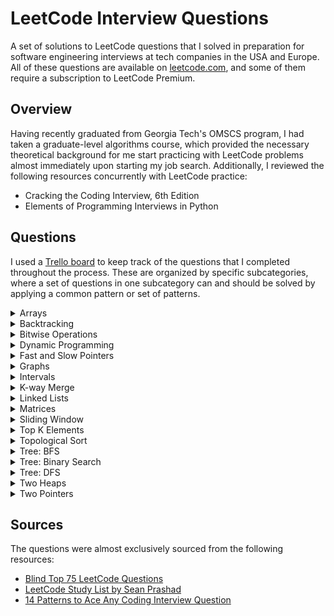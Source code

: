 # LeetCode Interview Questions

A set of solutions to LeetCode questions that I solved in preparation for software engineering interviews at tech companies in the USA and Europe. All of these questions are available on [leetcode.com](leetcode.com), and some of them require a subscription to LeetCode Premium.

## Overview

Having recently graduated from Georgia Tech's OMSCS program, I had taken a graduate-level algorithms course, which provided the necessary theoretical background for me start practicing with LeetCode problems almost immediately upon starting my job search. Additionally, I reviewed the following resources concurrently with LeetCode practice:

* Cracking the Coding Interview, 6th Edition
* Elements of Programming Interviews in Python

## Questions

I used a [Trello board](https://trello.com/b/346mxqyH/job-interviews) to keep track of the questions that I completed throughout the process. These are organized by specific subcategories, where a set of questions in one subcategory can and should be solved by applying a common pattern or set of patterns.

<details>
    <summary>Arrays</summary>

### Easy

1. [Contains Duplicate](https://leetcode.com/problems/contains-duplicate/)
1. [Missing Number](https://leetcode.com/problems/missing-number/)
1. [Find All Numbers Disappeared in an Array](https://leetcode.com/problems/find-all-numbers-disappeared-in-an-array/)
1. [Single Number](https://leetcode.com/problems/single-number/)
1. [Two Sum](https://leetcode.com/problems/two-sum/)
1. [Best Time to Buy and Sell Stock](https://leetcode.com/problems/best-time-to-buy-and-sell-stock/)

### Medium

1. [Find the Duplicate Number](https://leetcode.com/problems/find-the-duplicate-number/)
1. [Find All Duplicates in an Array](https://leetcode.com/problems/find-all-duplicates-in-an-array/)
1. [Product of Array Except Self](https://leetcode.com/problems/product-of-array-except-self/)
1. [Container With Most Water](https://leetcode.com/problems/container-with-most-water/)
1. [Search in Rotated Sorted Array](https://leetcode.com/problems/search-in-rotated-sorted-array/)

### Hard

1. [First Missing Positive](https://leetcode.com/problems/first-missing-positive/)
1. [Longest Consecutive Sequence](https://leetcode.com/problems/longest-consecutive-sequence/)

</details>

<details>
    <summary>Backtracking</summary>

### Easy

1. [Letter Case Permutation](https://leetcode.com/problems/letter-case-permutation/)

### Medium

1. [Subsets](https://leetcode.com/problems/subsets/)
1. [Subsets II](https://leetcode.com/problems/subsets-ii/)
1. [Permutations](https://leetcode.com/problems/permutations/)
1. [Permutations II](https://leetcode.com/problems/permutations-ii/)
1. [Combinations](https://leetcode.com/problems/combinations/)
1. [Combination Sum](https://leetcode.com/problems/combination-sum/)
1. [Combination Sum II](https://leetcode.com/problems/combination-sum-ii/)
1. [Combination Sum III](https://leetcode.com/problems/combination-sum-iii/)
1. [Generate Parentheses](https://leetcode.com/problems/generate-parentheses/)
1. [Target Sum](https://leetcode.com/problems/target-sum/)
1. [Palindrome Partitioning](https://leetcode.com/problems/palindrome-partitioning/)
1. [Partition to K Equal Sum Subsets](https://leetcode.com/problems/partition-to-k-equal-sum-subsets/)
1. [Letter Combinations of a Phone Number](https://leetcode.com/problems/letter-combinations-of-a-phone-number/)
1. [Generalized Abbreviation](https://leetcode.com/problems/generalized-abbreviation/)

### Hard

1. [Sudoku Solver](https://leetcode.com/problems/sudoku-solver/)
1. [N-Queens](https://leetcode.com/problems/n-queens/)

</details>

<details>
    <summary>Bitwise Operations</summary>

### Easy

1. [Sum of Two Integers](https://leetcode.com/problems/sum-of-two-integers/)
1. [Missing Number](https://leetcode.com/problems/missing-number/)
1. [Number of 1 Bits](https://leetcode.com/problems/number-of-1-bits/)
1. [Reverse Bits](https://leetcode.com/problems/reverse-bits/)

### Medium

1. [Counting Bits](https://leetcode.com/problems/counting-bits/)

</details>

<details>
    <summary>Dynamic Programming</summary>

### Easy

1. [Climbing Stairs](https://leetcode.com/problems/climbing-stairs/)
1. [House Robber](https://leetcode.com/problems/house-robber/)
1. [Maximum Subarray](https://leetcode.com/problems/maximum-subarray/)
1. [Range Sum Query - Immutable](https://leetcode.com/problems/range-sum-query-immutable/)

### Medium

1. [House Robber II](https://leetcode.com/problems/house-robber-ii/)
1. [Coin Change](https://leetcode.com/problems/coin-change/)
1. [Maximum Product Subarray](https://leetcode.com/problems/maximum-product-subarray/)
1. [Longest Increasing Subsequence](https://leetcode.com/problems/longest-increasing-subsequence/)
1. [Longest Palindromic Substring](https://leetcode.com/problems/longest-palindromic-substring/)
1. [Word Break](https://leetcode.com/problems/word-break/)
1. [Combination Sum](https://leetcode.com/problems/combination-sum-iv/)
1. [Decode Ways](https://leetcode.com/problems/decode-ways/)
1. [Unique Paths](https://leetcode.com/problems/unique-paths/)
1. [Palindromic Substrings](https://leetcode.com/problems/palindromic-substrings/)
1. [Number of Longest Increasing Subsequence](https://leetcode.com/problems/number-of-longest-increasing-subsequence/)
1. [Partition Equal Subset Sum](https://leetcode.com/problems/partition-equal-subset-sum/)
1. [Best Time to Buy and Sell Stock with Cooldown](https://leetcode.com/problems/best-time-to-buy-and-sell-stock-with-cooldown/)
1. [Counting Bits](https://leetcode.com/problems/counting-bits/)

### Hard

1. [Longest Valid Parentheses](https://leetcode.com/problems/longest-valid-parentheses/)

</details>

<details>
   	<summary>Fast and Slow Pointers</summary>

### Easy

1. [Linked List Cycle](https://leetcode.com/problems/linked-list-cycle/)
1. [Middle of the Linked List](https://leetcode.com/problems/middle-of-the-linked-list/)
1. [Palindrome Linked List](https://leetcode.com/problems/palindrome-linked-list/)
1. [Remove Linked List Elements](https://leetcode.com/problems/remove-linked-list-elements/)
1. [Remove Duplicates from Sorted List](https://leetcode.com/problems/remove-duplicates-from-sorted-list/)

### Medium

1. [Linked List Cycle II](https://leetcode.com/problems/linked-list-cycle-ii/)
1. [Add Two Numbers](https://leetcode.com/problems/add-two-numbers/)
1. [Remove Nth Node From End Of List](https://leetcode.com/problems/remove-nth-node-from-end-of-list/)
1. [Sort List](https://leetcode.com/problems/sort-list/)
1. [Reorder List](https://leetcode.com/problems/reorder-list/)

</details>

<details>
   	<summary>Graphs</summary>

### Medium

1. [Clone Graph](https://leetcode.com/problems/clone-graph/)
1. [Course Schedule](https://leetcode.com/problems/course-schedule/)
1. [Pacific Atlantic Water Flow](https://leetcode.com/problems/pacific-atlantic-water-flow/)
1. [Number of Islands](https://leetcode.com/problems/number-of-islands/)
1. [Graph Valid Tree](https://leetcode.com/problems/graph-valid-tree/)
1. [Number of Connected Components in an Undirected Graph](https://leetcode.com/problems/number-of-connected-components-in-an-undirected-graph/)

</details>

<details>
   	<summary>Intervals</summary>

### Easy

1. [Meeting Rooms](https://leetcode.com/problems/meeting-rooms)

### Medium

1. [Merge Intervals](https://leetcode.com/problems/merge-intervals/)
1. [Interval List Intersections](https://leetcode.com/problems/interval-list-intersections/)
1. [Non-overlapping Intervals](https://leetcode.com/problems/non-overlapping-intervals/)
1. [Meeting Rooms II](https://leetcode.com/problems/meeting-rooms-ii/)
1. [Task Scheduler](https://leetcode.com/problems/task-scheduler/)
1. [Minimum Number of Arrows to Burst Balloons](https://leetcode.com/problems/minimum-number-of-arrows-to-burst-balloons/)

### Hard

1. [Insert Interval](https://leetcode.com/problems/insert-interval/)
1. [Employee Free Time](https://leetcode.com/problems/employee-free-time/)

</details>

<details>
   	<summary>K-way Merge</summary>

### Easy

1. [Merge Two Sorted Lists](https://leetcode.com/problems/merge-two-sorted-lists/)

### Hard

1. [Merge k Sorted Lists](https://leetcode.com/problems/merge-k-sorted-lists/)

</details>

<details>
   	<summary>Linked Lists</summary>

### Easy

1. [Reverse Linked List](https://leetcode.com/problems/reverse-linked-list/)

### Medium

1. [Reverse Linked List II](https://leetcode.com/problems/reverse-linked-list-ii/)
1. [Rotate List](https://leetcode.com/problems/rotate-list/)
1. [Swap Nodes in Pairs](https://leetcode.com/problems/swap-nodes-in-pairs/)
1. [Odd Even Linked List](https://leetcode.com/problems/odd-even-linked-list/)

### Hard

1. [Reverse Nodes in k-Group](https://leetcode.com/problems/reverse-nodes-in-k-group/)

</details>

<details>
   	<summary>Matrices</summary>

### Medium

1. [Set Matrix Zeroes](https://leetcode.com/problems/set-matrix-zeroes/)
1. [Spiral Matrix](https://leetcode.com/problems/spiral-matrix/)
1. [Rotate Image](https://leetcode.com/problems/rotate-image/)
1. [Word Search](https://leetcode.com/problems/word-search/)
1. [Kth Smallest Element in a Sorted Matrix](https://leetcode.com/problems/kth-smallest-element-in-a-sorted-matrix/)

</details>

<details>
   	<summary>Sliding Window</summary>

### Medium

1. [Minimum Size Subarray Sum](https://leetcode.com/problems/minimum-size-subarray-sum/)
1. [Fruit Into Baskets](https://leetcode.com/problems/fruit-into-baskets/)
1. [Permutation in String](https://leetcode.com/problems/permutation-in-string/)
1. [Longest Repeating Character Replacement](https://leetcode.com/problems/longest-repeating-character-replacement/)
1. [Longest Substring Without Repeating Characters](https://leetcode.com/problems/longest-substring-without-repeating-characters/)

### Hard

1. [Sliding Window Maximum](https://leetcode.com/problems/sliding-window-maximum/)
1. [Minimum Number of K Consecutive Bit Flips](https://leetcode.com/problems/minimum-number-of-k-consecutive-bit-flips/)
1. [Unique Letter String](https://leetcode.com/problems/unique-letter-string/)
1. [Substring with Concatenation of All Words](https://leetcode.com/problems/substring-with-concatenation-of-all-words/)

</details>

<details>
   	<summary>Top K Elements</summary>

### Medium

1. [Kth Smallest Element in a BST](https://leetcode.com/problems/kth-smallest-element-in-a-bst/)
1. [K Closest Points to Origin](https://leetcode.com/problems/k-closest-points-to-origin/)
1. [Top K Frequent Elements](https://leetcode.com/problems/top-k-frequent-elements/)
1. [Sort Characters By Frequency](https://leetcode.com/problems/sort-characters-by-frequency/)
1. [Kth Largest Element in an Array](https://leetcode.com/problems/kth-largest-element-in-an-array/)
1. [Find K Closest Elements](https://leetcode.com/problems/find-k-closest-elements/)
1. [Reorganize String](https://leetcode.com/problems/reorganize-string/)

### Hard

1. [Rearrange String k Distance Apart](https://leetcode.com/problems/rearrange-string-k-distance-apart)
1. [Course Schedule III](https://leetcode.com/problems/course-schedule-iii/)
1. [Maximum Frequency Stack](https://leetcode.com/problems/maximum-frequency-stack/)

</details>

<details>
   	<summary>Topological Sort</summary>

### Medium

1. [Course Schedule](https://leetcode.com/problems/course-schedule/)
1. [Course Schedule II](https://leetcode.com/problems/course-schedule-ii/)
1. [Minimum Height Trees](https://leetcode.com/problems/minimum-height-trees/)

### Hard

1. [Alien Dictionary](https://leetcode.com/problems/alien-dictionary)
1. [Sequence Reconstruction](https://leetcode.com/problems/sequence-reconstruction)

</details>

<details>
   	<summary>Tree: BFS</summary>

### Easy

1. [Binary Tree Level Order Traversal II](https://leetcode.com/problems/binary-tree-level-order-traversal-ii/)
1. [Average of Levels in Binary Tree](https://leetcode.com/problems/average-of-levels-in-binary-tree/)
1. [Minimum Depth of Binary Tree](https://leetcode.com/problems/minimum-depth-of-binary-tree/)

### Medium

1. [Binary Tree Level Order Traversal](https://leetcode.com/problems/binary-tree-level-order-traversal/)
1. [Binary Tree Zigzag Level Order Traversal](https://leetcode.com/problems/binary-tree-zigzag-level-order-traversal/)
1. [Populating Next Right Pointers in Each Node](https://leetcode.com/problems/populating-next-right-pointers-in-each-node/)
1. [Populating Next Right Pointers in Each Node II](https://leetcode.com/problems/populating-next-right-pointers-in-each-node-ii/)
1. [Binary Tree Right Side View](https://leetcode.com/problems/binary-tree-right-side-view/)
1. [All Nodes Distance K in Binary Tree](https://leetcode.com/problems/all-nodes-distance-k-in-binary-tree/)
1. [Boundary of Binary Tree](https://leetcode.com/problems/boundary-of-binary-tree)

</details>

<details>
   	<summary>Tree: Binary Search</summary>

### Easy

1. [Binary Search](https://leetcode.com/problems/binary-search/)
1. [Find Smallest Letter Greater Than Target](https://leetcode.com/problems/find-smallest-letter-greater-than-target/)
1. [Peak Index in a Mountain Array](https://leetcode.com/problems/peak-index-in-a-mountain-array/)

### Medium

1. [Find Minimum in Rotated Sorted Array](https://leetcode.com/problems/find-minimum-in-rotated-sorted-array/)
1. [Find Peak Element](https://leetcode.com/problems/find-peak-element/)
1. [Search in Rotated Sorted Array](https://leetcode.com/problems/search-in-rotated-sorted-array/)
1. [Search in Rotated Sorted Array II](https://leetcode.com/problems/search-in-rotated-sorted-array-ii/)
1. [Search a 2D Matrix](https://leetcode.com/problems/search-a-2d-matrix/)
1. [Search a 2D Matrix II](https://leetcode.com/problems/search-a-2d-matrix-ii/)

### Hard

1. [Count of Range Sum](https://leetcode.com/problems/count-of-range-sum/)

</details>

<details>
   	<summary>Tree: DFS</summary>

### Easy

1. [Same Tree](https://leetcode.com/problems/same-tree/)
1. [Path Sum](https://leetcode.com/problems/path-sum/)
1. [Diameter of Binary Tree](https://leetcode.com/problems/diameter-of-binary-tree/)
1. [Merge Two Binary Trees](https://leetcode.com/problems/merge-two-binary-trees/)
1. [Maximum Depth of Binary Tree](https://leetcode.com/problems/maximum-depth-of-binary-tree/)
1. [Lowest Common Ancestor of a Binary Search Tree](https://leetcode.com/problems/lowest-common-ancestor-of-a-binary-search-tree/)
1. [Subtree of Another Tree](https://leetcode.com/problems/subtree-of-another-tree/)
1. [Invert Binary Tree](https://leetcode.com/problems/invert-binary-tree/)

### Medium

1. [Path Sum II](https://leetcode.com/problems/path-sum-ii/)
1. [Path Sum III](https://leetcode.com/problems/path-sum-iii/)
1. [Lowest Common Ancestor of a Binary Tree](https://leetcode.com/problems/lowest-common-ancestor-of-a-binary-tree/)
1. [Maximum Binary Tree](https://leetcode.com/problems/maximum-binary-tree/)
1. [Maximum Width of Binary Tree](https://leetcode.com/problems/maximum-width-of-binary-tree/)
1. [Construct Binary Tree from Preorder and Inorder Traversal](https://leetcode.com/problems/construct-binary-tree-from-preorder-and-inorder-traversal/)
1. [Validate Binary Search Tree](https://leetcode.com/problems/validate-binary-search-tree/)
1. [Kth Smallest Element in a BST](https://leetcode.com/problems/kth-smallest-element-in-a-bst/)
1. [Implement Trie (Prefix Tree)](https://leetcode.com/problems/implement-trie-prefix-tree/)

### Hard

1. [Binary Tree Maximum Path Sum](https://leetcode.com/problems/binary-tree-maximum-path-sum/)
1. [Serialize and Deserialize Binary Tree](https://leetcode.com/problems/serialize-and-deserialize-binary-tree/)
1. [Word Search II](https://leetcode.com/problems/word-search-ii/)

</details>

<details>
   	<summary>Two Heaps</summary>

### Hard

1. [Find Median from Data Stream](https://leetcode.com/problems/find-median-from-data-stream/)
1. [Sliding Window Median](https://leetcode.com/problems/sliding-window-median/)
1. [IPO](https://leetcode.com/problems/ipo/)

</details>

<details>
   	<summary>Two Pointers</summary>

### Easy

1. [Two Sum II - Input array is sorted](https://leetcode.com/problems/two-sum-ii-input-array-is-sorted/)
1. [Remove Duplicates from Sorted List](https://leetcode.com/problems/remove-duplicates-from-sorted-list/)
1. [Squares of a Sorted Array](https://leetcode.com/problems/squares-of-a-sorted-array/)
1. [Backspace String Compare](https://leetcode.com/problems/backspace-string-compare)

### Medium

1. [3Sum](https://leetcode.com/problems/3sum/)
1. [3Sum Closest](https://leetcode.com/problems/3sum-closest/)
1. [Subarrays with Product Less than K](https://leetcode.com/problems/subarray-product-less-than-k/)
1. [Sort Colours](https://leetcode.com/problems/sort-colors/)

### Hard

1. [Minimum Window Substring](https://leetcode.com/problems/minimum-window-substring/)
1. [Trapping Rain Water](https://leetcode.com/problems/trapping-rain-water/)
1. [Container With Most Water](https://leetcode.com/problems/container-with-most-water/)

</details>

## Sources

The questions were almost exclusively sourced from the following resources:

* [Blind Top 75 LeetCode Questions](https://www.teamblind.com/article/New-Year-Gift---Curated-List-of-Top-75-LeetCode-Questions-to-Save-Your-Time-OaM1orEU)
* [LeetCode Study List by Sean Prashad](https://github.com/SeanPrashad/lc)
* [14 Patterns to Ace Any Coding Interview Question](https://hackernoon.com/14-patterns-to-ace-any-coding-interview-question-c5bb3357f6ed)
